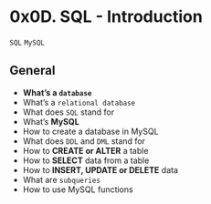 # 0x0D. SQL - Introduction

`SQL`  `MySQL`

## **General**
- **What’s a `database`**
- What’s a `relational database`
- What does `SQL` stand for
- What’s __MySQL__
- How to create a database in MySQL
- What does `DDL` and `DML` stand for
- How to **__CREATE or ALTER__** a table
- How to **__SELECT__** data from a table
- How to **__INSERT, UPDATE or DELETE__** data
- What are `subqueries`
- How to use MySQL functions
